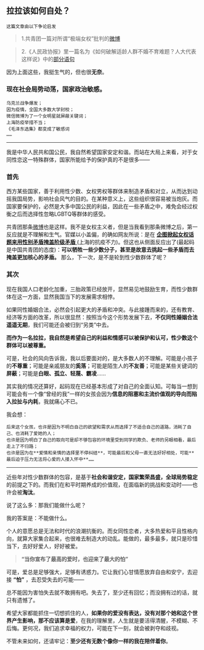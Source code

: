## 拉拉该如何自处？

```
这篇文章由以下争论启发
```

>1.共青团一篇对所谓“极端女权”批判的[微博](https://weibo.com/3937348351/Lo9zyhPn5)

>2.《人民政协报》里一篇名为《如何破解适龄人群不婚不育难题？人大代表这样说》中的[部分语句](https://liyang20021203.github.io/Some_thought/image.png)

因为上面这些，我挺生气的，但也很**无奈**。

### 现在社会局势动荡，国家政治敏感。

```
乌克兰战争爆发；
因为疫情，全国大多数大学封校；
微信微博为了一个女明星就屏蔽关键词；
上海防疫举措不当；
《毛泽东选集》都变成了敏感词
……
```

---

我是中华人民共和国公民，我自然希望国家安定和谐。而站在大局上来看，对于女同性恋这一特殊群体，国家所能给予的保护真的不是很多——

### 首先

西方某些国家，善于利用性少数、女权男权等群体来制造矛盾和对立，从而达到动摇我国局势，影响社会风气的目的。在某种意义上，这些组织很容易被当炮灰。而国家要保护的，必然是大多中国公民的利益，因此在一些矛盾之中，难免会经过权衡之后而选择性忽略LGBTQ等群体的感受。

共青团那条[微博](https://weibo.com/3937348351/Lo9zyhPn5)也是这样。我不是女权主义者，但是当我看到那条微博之后，第一反应就是不理解和生气。官媒以小盖偏，的确如网友所说：是在 [**企图掀起女权话题来用性别矛盾掩盖阶级矛盾** ](https://zhuanlan.zhihu.com/p/498354232)(上海的抗疫不力)。但这也从侧面反应出了(最起码是中国共青团的态度)：**可以牺牲一些少数分子，甚至是故意去挑起一些矛盾而去掩盖更加核心的矛盾。** 那么，下一次，是不是轮到性少数群体了呢？

### 其次

现在我国人口老龄化加重，三胎政策已经放开，显然易见地鼓励生育，而性少数群体在这一方面，显然我国当下的发展需求相悖。

如果同性婚姻合法，必然会引起更大的矛盾和冲突。与此接踵而来的，还有教育、经济等方面的改革，所以很显然：按照当今这个形势发展下去，**不仅同性婚姻合法遥遥无期**，我们可能还会被归到“另类”中去。

**而作为一名拉拉，我自然是希望自己的利益和情感可以被保护和认可，性少数这个群体可以被尊重。**

可是，社会的风向告诉我，我以后要面对的，是大多数人的不理解。可能是小孩子的**不尊重**；可能是亲戚朋友的**奚落**；可能是陌生人的**不友善**；可能是某些关键词的**屏蔽**；可能是**白眼、孤立、轻蔑、霸凌**……

其实我的情况还算好，起码现在已经基本形成了对自己的全面认知。可每当一想到可能会有一个像“曾经的我”一样的女孩会因为**信息的阻塞和主流价值观的导向而陷入拉扯与内耗**，我就痛心不已。

我会想：

```
后来这个女孩，也许是因为不明白自己的欲望和需求从而选择了不适合自己的道路，消耗了自己、也消耗了爱她的人；
也许是因为明白了自己的取向可是却不够包容的环境里受到同学的欺负、老师的另眼相看，最后走上了不归路；
也许是因为在**爱情和亲情的选择里不停纠结**，可能最后和父母一直无法好好相处，可能**最后迫于压力无法将心爱的人搂入怀中**……
```

---

近些年对性少数群体的包容，是基于**社会和谐安定，国家繁荣昌盛，全球局势稳定**的前提之下的。而我们在和平时期养成的价值观，在面临新的挑战和变动时——也许会被**淘汰**。

说了这么多：那我们能做什么呢？

我的答案是：不能做什么。

个人的意愿总是无法和时代的浪潮抗衡的。而女同性恋者，大多热爱和平且性格内向，就算大家集合起来，也很难去制造大的动乱。能做的，最多最多，就只是珍惜当下，去好好爱人，好好被爱。

>**“当你宣布了最高的爱时，也迎来了最大的怕”**

可是，爱总是足够强大，足够有诱惑力。它让我们心甘情愿放弃自由和安宁，去迎接 **“怕”** ，去忍受失去的可能——

总不能因为害怕失去就不敢拥有吧。失去了，至少还有回忆；而没拥有过的话，就只有遗憾了。

希望大家都能抓住一切想抓住的人，**如果你的爱没有表达，没有对那个她和这个世界产生影响，那不应该算是爱**，在我的理解里，人生就是要活得清醒，不模糊、不后悔。更何况，我们追求幸福的权力，可能在下一刻，就会被剥夺和歧视。

不管未来如何，还请牢记：**至少还有无数个像你一样的我在陪伴着你**。
